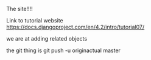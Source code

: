 The site!!!!

Link to tutorial website
https://docs.djangoproject.com/en/4.2/intro/tutorial07/

we are at adding related objects

the git thing is git push -u originactual master